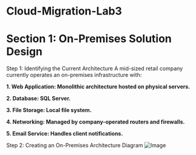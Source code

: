 # Cloud-Migration-Lab3
<h1>Section 1: On-Premises Solution Design</h1>

Step 1: Identifying the Current Architecture
A mid-sized retail company currently operates an on-premises infrastructure with:

<p><b>1. Web Application: Monolithic architecture hosted on physical servers.</b></p>
<p><b>2. Database: SQL Server.</b></p>
<p><b>3. File Storage: Local file system.</b></p>
<p><b>4. Networking: Managed by company-operated routers and firewalls.</b></p>
<p><b>5. Email Service: Handles client notifications.</b></p>

Step 2: Creating an On-Premises Architecture Diagram
![Image](https://github.com/user-attachments/assets/465e78e3-c3fc-45fa-a458-98692d1ea21a)



